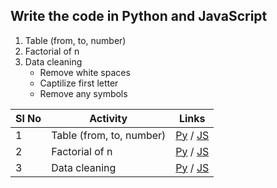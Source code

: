 ## Write the code in Python and JavaScript

1. Table (from, to, number)
2. Factorial of n
3. Data cleaning
   - Remove white spaces
   - Captilize first letter
   - Remove any symbols

| Sl No | Activity                 | Links                                     |
| ----- | ------------------------ | ----------------------------------------- |
| 1     | Table (from, to, number) | [Py]() / [JS](./factorial.html)           |
| 2     | Factorial of n           | [Py](factorial.py) / [JS](factorial.html) |
| 3     | Data cleaning            | [Py](./dc.py) / [JS]()                    |